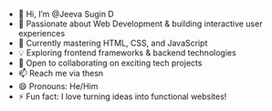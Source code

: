- 👋 Hi, I’m @Jeeva Sugin D
- 🚀 Passionate about Web Development & building interactive user experiences
- 🌱 Currently mastering HTML, CSS, and JavaScript
- 💡 Exploring frontend frameworks & backend technologies
- 🤝 Open to collaborating on exciting tech projects
- 📫 Reach me via thesn
- 😄 Pronouns: He/Him
- ⚡ Fun fact: I love turning ideas into functional websites!


<!---
Jeeva484/Jeeva484 is a ✨ special ✨ repository because its `README.md` (this file) appears on your GitHub profile.
You can click the Preview link to take a look at your changes.
--->
